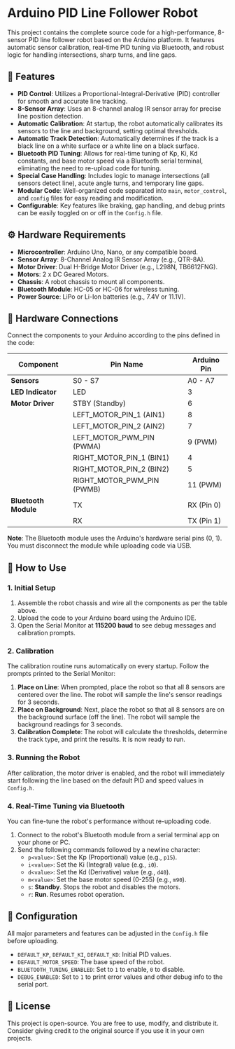 # Arduino PID Line Follower Robot

This project contains the complete source code for a high-performance, 8-sensor PID line follower robot based on the Arduino platform. It features automatic sensor calibration, real-time PID tuning via Bluetooth, and robust logic for handling intersections, sharp turns, and line gaps.


## 🤖 Features

* **PID Control**: Utilizes a Proportional-Integral-Derivative (PID) controller for smooth and accurate line tracking.
* **8-Sensor Array**: Uses an 8-channel analog IR sensor array for precise line position detection.
* **Automatic Calibration**: At startup, the robot automatically calibrates its sensors to the line and background, setting optimal thresholds.
* **Automatic Track Detection**: Automatically determines if the track is a black line on a white surface or a white line on a black surface.
* **Bluetooth PID Tuning**: Allows for real-time tuning of Kp, Ki, Kd constants, and base motor speed via a Bluetooth serial terminal, eliminating the need to re-upload code for tuning.
* **Special Case Handling**: Includes logic to manage intersections (all sensors detect line), acute angle turns, and temporary line gaps.
* **Modular Code**: Well-organized code separated into `main`, `motor_control`, and `config` files for easy reading and modification.
* **Configurable**: Key features like braking, gap handling, and debug prints can be easily toggled on or off in the `Config.h` file.

## ⚙️ Hardware Requirements

* **Microcontroller**: Arduino Uno, Nano, or any compatible board.
* **Sensor Array**: 8-Channel Analog IR Sensor Array (e.g., QTR-8A).
* **Motor Driver**: Dual H-Bridge Motor Driver (e.g., L298N, TB6612FNG).
* **Motors**: 2 x DC Geared Motors.
* **Chassis**: A robot chassis to mount all components.
* **Bluetooth Module**: HC-05 or HC-06 for wireless tuning.
* **Power Source**: LiPo or Li-Ion batteries (e.g., 7.4V or 11.1V).

## 🔌 Hardware Connections

Connect the components to your Arduino according to the pins defined in the code:

| Component             | Pin Name              | Arduino Pin |
| --------------------- | --------------------- | ----------- |
| **Sensors** | S0 - S7               | A0 - A7     |
| **LED Indicator** | LED                   | 3           |
| **Motor Driver** | STBY (Standby)        | 6           |
|                       | LEFT\_MOTOR\_PIN\_1 (AIN1)  | 8           |
|                       | LEFT\_MOTOR\_PIN\_2 (AIN2)  | 7           |
|                       | LEFT\_MOTOR\_PWM\_PIN (PWMA) | 9 (PWM)     |
|                       | RIGHT\_MOTOR\_PIN\_1 (BIN1) | 4           |
|                       | RIGHT\_MOTOR\_PIN\_2 (BIN2) | 5           |
|                       | RIGHT\_MOTOR\_PWM\_PIN (PWMB) | 11 (PWM)    |
| **Bluetooth Module** | TX                    | RX (Pin 0)  |
|                       | RX                    | TX (Pin 1)  |

**Note**: The Bluetooth module uses the Arduino's hardware serial pins (0, 1). You must disconnect the module while uploading code via USB.

## 🚀 How to Use

### 1. Initial Setup
1.  Assemble the robot chassis and wire all the components as per the table above.
2.  Upload the code to your Arduino board using the Arduino IDE.
3.  Open the Serial Monitor at **115200 baud** to see debug messages and calibration prompts.

### 2. Calibration
The calibration routine runs automatically on every startup. Follow the prompts printed to the Serial Monitor:
1.  **Place on Line**: When prompted, place the robot so that all 8 sensors are centered over the line. The robot will sample the line's sensor readings for 3 seconds.
2.  **Place on Background**: Next, place the robot so that all 8 sensors are on the background surface (off the line). The robot will sample the background readings for 3 seconds.
3.  **Calibration Complete**: The robot will calculate the thresholds, determine the track type, and print the results. It is now ready to run.

### 3. Running the Robot
After calibration, the motor driver is enabled, and the robot will immediately start following the line based on the default PID and speed values in `Config.h`.

### 4. Real-Time Tuning via Bluetooth
You can fine-tune the robot's performance without re-uploading code.
1.  Connect to the robot's Bluetooth module from a serial terminal app on your phone or PC.
2.  Send the following commands followed by a newline character:
    * `p<value>`: Set the Kp (Proportional) value (e.g., `p15`).
    * `i<value>`: Set the Ki (Integral) value (e.g., `i0`).
    * `d<value>`: Set the Kd (Derivative) value (e.g., `d40`).
    * `m<value>`: Set the base motor speed (0-255) (e.g., `m90`).
    * `s`: **Standby**. Stops the robot and disables the motors.
    * `r`: **Run**. Resumes robot operation.

## 🔧 Configuration

All major parameters and features can be adjusted in the `Config.h` file before uploading.

* `DEFAULT_KP`, `DEFAULT_KI`, `DEFAULT_KD`: Initial PID values.
* `DEFAULT_MOTOR_SPEED`: The base speed of the robot.
* `BLUETOOTH_TUNING_ENABLED`: Set to `1` to enable, `0` to disable.
* `DEBUG_ENABLED`: Set to `1` to print error values and other debug info to the serial port.

## 📜 License

This project is open-source. You are free to use, modify, and distribute it. Consider giving credit to the original source if you use it in your own projects.